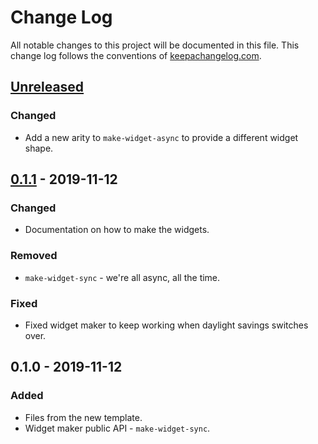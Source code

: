 # Change Log
All notable changes to this project will be documented in this file. This change log follows the conventions of [keepachangelog.com](http://keepachangelog.com/).

## [Unreleased]
### Changed
- Add a new arity to `make-widget-async` to provide a different widget shape.

## [0.1.1] - 2019-11-12
### Changed
- Documentation on how to make the widgets.

### Removed
- `make-widget-sync` - we're all async, all the time.

### Fixed
- Fixed widget maker to keep working when daylight savings switches over.

## 0.1.0 - 2019-11-12
### Added
- Files from the new template.
- Widget maker public API - `make-widget-sync`.

[Unreleased]: https://github.com/your-name/clojure-exercises/compare/0.1.1...HEAD
[0.1.1]: https://github.com/your-name/clojure-exercises/compare/0.1.0...0.1.1
